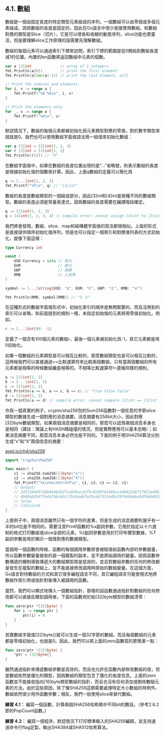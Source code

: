 ## 4.1. 數組

數組是一個由固定長度的特定類型元素組成的序列，一個數組可以由零個或多個元素組成。因爲數組的長度是固定的，因此在Go語言中很少直接使用數組。和數組對應的類型是Slice（切片），它是可以增長和收縮的動態序列，slice功能也更靈活，但是要理解slice工作原理的話需要先理解數組。

數組的每個元素可以通過索引下標來訪問，索引下標的範圍是從0開始到數組長度減1的位置。內置的len函數將返回數組中元素的個數。

```Go
var a [3]int             // array of 3 integers
fmt.Println(a[0])        // print the first element
fmt.Println(a[len(a)-1]) // print the last element, a[2]

// Print the indices and elements.
for i, v := range a {
	fmt.Printf("%d %d\n", i, v)
}

// Print the elements only.
for _, v := range a {
	fmt.Printf("%d\n", v)
}
```

默認情況下，數組的每個元素都被初始化爲元素類型對應的零值，對於數字類型來說就是0。我們也可以使用數組字面值語法用一組值來初始化數組：

```Go
var q [3]int = [3]int{1, 2, 3}
var r [3]int = [3]int{1, 2}
fmt.Println(r[2]) // "0"
```

在數組字面值中，如果在數組的長度位置出現的是“...”省略號，則表示數組的長度是根據初始化值的個數來計算。因此，上面q數組的定義可以簡化爲

```Go
q := [...]int{1, 2, 3}
fmt.Printf("%T\n", q) // "[3]int"
```

數組的長度是數組類型的一個組成部分，因此[3]int和[4]int是兩種不同的數組類型。數組的長度必須是常量表達式，因爲數組的長度需要在編譯階段確定。

```Go
q := [3]int{1, 2, 3}
q = [4]int{1, 2, 3, 4} // compile error: cannot assign [4]int to [3]int
```

我們將會發現，數組、slice、map和結構體字面值的寫法都很相似。上面的形式是直接提供順序初始化值序列，但是也可以指定一個索引和對應值列表的方式初始化，就像下面這樣：

```Go
type Currency int

const (
	USD Currency = iota // 美元
	EUR                 // 歐元
	GBP                 // 英鎊
	RMB                 // 人民幣
)

symbol := [...]string{USD: "$", EUR: "€", GBP: "￡", RMB: "￥"}

fmt.Println(RMB, symbol[RMB]) // "3 ￥"
```

在這種形式的數組字面值形式中，初始化索引的順序是無關緊要的，而且沒用到的索引可以省略，和前面提到的規則一樣，未指定初始值的元素將用零值初始化。例如，

```Go
r := [...]int{99: -1}
```

定義了一個含有100個元素的數組r，最後一個元素被初始化爲-1，其它元素都是用0初始化。

如果一個數組的元素類型是可以相互比較的，那麼數組類型也是可以相互比較的，這時候我們可以直接通過==比較運算符來比較兩個數組，只有當兩個數組的所有元素都是相等的時候數組纔是相等的。不相等比較運算符!=遵循同樣的規則。

```Go
a := [2]int{1, 2}
b := [...]int{1, 2}
c := [2]int{1, 3}
fmt.Println(a == b, a == c, b == c) // "true false false"
d := [3]int{1, 2}
fmt.Println(a == d) // compile error: cannot compare [2]int == [3]int
```

作爲一個真實的例子，crypto/sha256包的Sum256函數對一個任意的字節slice類型的數據生成一個對應的消息摘要。消息摘要有256bit大小，因此對應[32]byte數組類型。如果兩個消息摘要是相同的，那麼可以認爲兩個消息本身也是相同（譯註：理論上有HASH碼碰撞的情況，但是實際應用可以基本忽略）；如果消息摘要不同，那麼消息本身必然也是不同的。下面的例子用SHA256算法分別生成“x”和“X”兩個信息的摘要：

<u><i>gopl.io/ch4/sha256</i></u>
```Go
import "crypto/sha256"

func main() {
	c1 := sha256.Sum256([]byte("x"))
	c2 := sha256.Sum256([]byte("X"))
	fmt.Printf("%x\n%x\n%t\n%T\n", c1, c2, c1 == c2, c1)
	// Output:
	// 2d711642b726b04401627ca9fbac32f5c8530fb1903cc4db02258717921a4881
	// 4b68ab3847feda7d6c62c1fbcbeebfa35eab7351ed5e78f4ddadea5df64b8015
	// false
	// [32]uint8
}
```

上面例子中，兩個消息雖然只有一個字符的差異，但是生成的消息摘要則幾乎有一半的bit位是不相同的。需要注意Printf函數的%x副詞參數，它用於指定以十六進制的格式打印數組或slice全部的元素，%t副詞參數是用於打印布爾型數據，%T副詞參數是用於顯示一個值對應的數據類型。

當調用一個函數的時候，函數的每個調用參數將會被賦值給函數內部的參數變量，所以函數參數變量接收的是一個複製的副本，並不是原始調用的變量。因爲函數參數傳遞的機制導致傳遞大的數組類型將是低效的，並且對數組參數的任何的修改都是發生在複製的數組上，並不能直接修改調用時原始的數組變量。在這個方面，Go語言對待數組的方式和其它很多編程語言不同，其它編程語言可能會隱式地將數組作爲引用或指針對象傳入被調用的函數。

當然，我們可以顯式地傳入一個數組指針，那樣的話函數通過指針對數組的任何修改都可以直接反饋到調用者。下面的函數用於給[32]byte類型的數組清零：

```Go
func zero(ptr *[32]byte) {
	for i := range ptr {
		ptr[i] = 0
	}
}
```

其實數組字面值[32]byte{}就可以生成一個32字節的數組。而且每個數組的元素都是零值初始化，也就是0。因此，我們可以將上面的zero函數寫的更簡潔一點：

```Go
func zero(ptr *[32]byte) {
	*ptr = [32]byte{}
}
```

雖然通過指針來傳遞數組參數是高效的，而且也允許在函數內部修改數組的值，但是數組依然是僵化的類型，因爲數組的類型包含了僵化的長度信息。上面的zero函數並不能接收指向[16]byte類型數組的指針，而且也沒有任何添加或刪除數組元素的方法。由於這些原因，除了像SHA256這類需要處理特定大小數組的特例外，數組依然很少用作函數參數；相反，我們一般使用slice來替代數組。

**練習 4.1：** 編寫一個函數，計算兩個SHA256哈希碼中不同bit的數目。（參考2.6.2節的PopCount函數。)

**練習 4.2：** 編寫一個程序，默認情況下打印標準輸入的SHA256編碼，並支持通過命令行flag定製，輸出SHA384或SHA512哈希算法。
